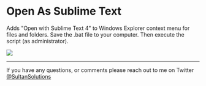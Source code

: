 # Open As Sublime Text
Adds "Open with Sublime Text 4" to Windows Explorer context menu for files and folders. Save the .bat file to your computer. Then execute the script (as administrator).  


<img src="https://i.imgur.com/2Oy08WY.png">

___

If you have any questions, or comments please reach out to me on Twitter <a href="https://twitter.com/sultansolutions"> @SultanSolutions </a> 

